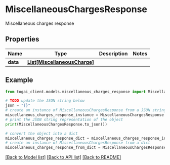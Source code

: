 # MiscellaneousChargesResponse

Miscellaneous charges response

## Properties

Name | Type | Description | Notes
------------ | ------------- | ------------- | -------------
**data** | [**List[MiscellaneousCharge]**](MiscellaneousCharge.md) |  | 

## Example

```python
from togai_client.models.miscellaneous_charges_response import MiscellaneousChargesResponse

# TODO update the JSON string below
json = "{}"
# create an instance of MiscellaneousChargesResponse from a JSON string
miscellaneous_charges_response_instance = MiscellaneousChargesResponse.from_json(json)
# print the JSON string representation of the object
print(MiscellaneousChargesResponse.to_json())

# convert the object into a dict
miscellaneous_charges_response_dict = miscellaneous_charges_response_instance.to_dict()
# create an instance of MiscellaneousChargesResponse from a dict
miscellaneous_charges_response_from_dict = MiscellaneousChargesResponse.from_dict(miscellaneous_charges_response_dict)
```
[[Back to Model list]](../README.md#documentation-for-models) [[Back to API list]](../README.md#documentation-for-api-endpoints) [[Back to README]](../README.md)


